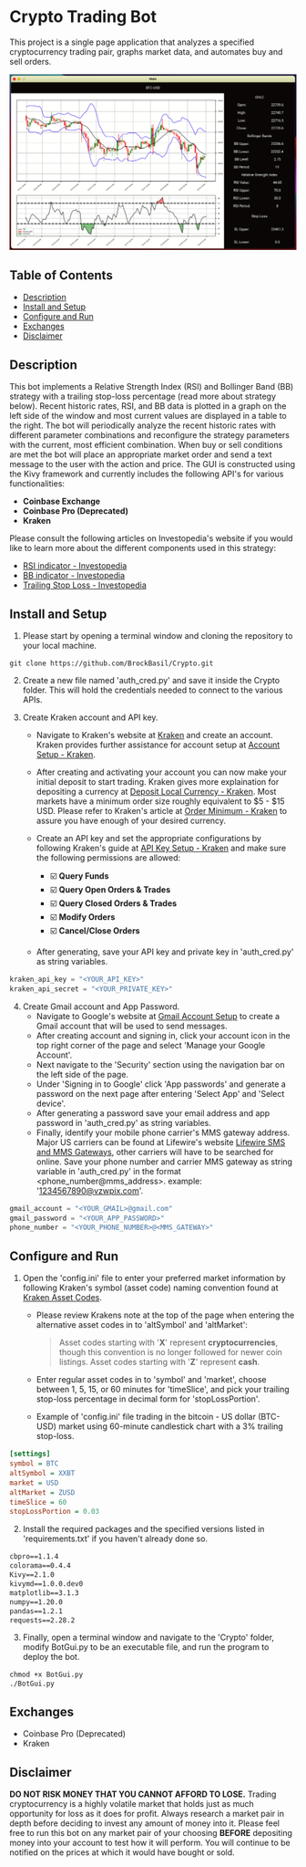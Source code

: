 
# Crypto Trading Bot 

This project is a single page application that analyzes a specified cryptocurrency trading pair, graphs market data, and automates buy and sell orders.

![Bot screen shot](https://raw.githubusercontent.com/BrockBasil/Crypto/master/assets/images/BotScreenShot.png)

## Table of Contents
* [Description](https://github.com/BrockBasil/Crypto#description)
*  [Install and Setup](https://github.com/BrockBasil/Crypto#install-and-setup)
* [Configure and Run](https://github.com/BrockBasil/Crypto#configure-and-run)
* [Exchanges](https://github.com/BrockBasil/Crypto#exchanges)
* [Disclaimer](https://github.com/BrockBasil/Crypto#disclaimer)

## Description
This bot implements a Relative Strength Index (RSI) and Bollinger Band (BB) strategy with a trailing stop-loss percentage (read more about strategy below). Recent historic rates, RSI, and BB data is plotted in a graph on the left side of the window and most current values are displayed in a table to the right. The bot will periodically analyze the recent historic rates with different parameter combinations and reconfigure the strategy parameters with the current, most efficient combination. When buy or sell conditions are met the bot will place an appropriate market order and send a text message to the user with the action and price. The GUI is constructed using the Kivy framework and currently includes the following API's for various functionalities:
- **Coinbase Exchange**
- **Coinbase Pro (Deprecated)**
- **Kraken**

Please consult the following articles on Investopedia's website if you would like to learn more about the different components used in this strategy:
- [RSI indicator - Investopedia](https://www.investopedia.com/terms/r/rsi.asp)
- [BB indicator - Investopedia](https://www.investopedia.com/terms/b/bollingerbands.asp)
- [Trailing Stop Loss - Investopedia](https://www.investopedia.com/articles/trading/08/trailing-stop-loss.asp)

## Install and Setup
1. Please start by opening a terminal window and cloning the repository to your local machine.
```
git clone https://github.com/BrockBasil/Crypto.git
```
2. Create a new file named 'auth_cred.py' and save it inside the Crypto folder. This will hold the credentials needed to connect to the various APIs.

3. Create Kraken account and API key.
	- Navigate to Kraken's website at [Kraken](https://www.kraken.com/) and create an account. Kraken provides further assistance for account setup at [Account Setup - Kraken](https://support.kraken.com/hc/en-us/articles/226090548-How-to-create-an-account-on-Kraken).
	- After creating and activating your account you can now make your initial deposit to start trading. Kraken gives more explaination for depositing a currency at [Deposit Local Currency - Kraken](https://support.kraken.com/hc/en-us/articles/360049073651-How-do-I-deposit-my-local-currency-to-Kraken-). Most markets have a minimum order size roughly equivalent to $5 - $15 USD. Please refer to Kraken's article at [Order Minimum - Kraken](https://support.kraken.com/hc/en-us/articles/205893708-Minimum-order-size-volume-for-trading) to assure you have enough of your desired currency.
	- Create an API key and set the appropriate configurations by following Kraken's guide at [API Key Setup - Kraken](https://support.kraken.com/hc/en-us/articles/360000919966-How-to-create-an-API-key) and make sure the following permissions are allowed:
	
		- :ballot_box_with_check: **Query Funds**
		- :ballot_box_with_check: **Query Open Orders & Trades**
		- :ballot_box_with_check: **Query Closed Orders & Trades**
		- :ballot_box_with_check: **Modify Orders**
		- :ballot_box_with_check: **Cancel/Close Orders**
	- After generating, save your API key and private key in 'auth_cred.py'	as string variables.
```python
kraken_api_key = "<YOUR_API_KEY>"
kraken_api_secret = "<YOUR_PRIVATE_KEY>"
```
4. Create Gmail account and App Password.
	- Navigate to Google's website at [Gmail Account Setup](https://accounts.google.com/signup/v2/webcreateaccount?biz=false&cc=US&continue=https%3A%2F%2Fmail.google.com%2Fmail%2Fu%2F0%2F&dsh=S1074751825%3A1675891081117751&emr=1&flowEntry=SignUp&flowName=GlifWebSignIn&followup=https%3A%2F%2Fmail.google.com%2Fmail%2Fu%2F0%2F&ifkv=AWnogHfIJZsjYmsdrz2_4_skT0VDbQAPssPrmrL2pezBK9cppfPuutqTv9dX-kOlhr00sa0_mzRJcA&osid=1&service=mail) to create a Gmail account that will be used to send messages.
	-  After creating account and signing in, click your account icon in the top right corner of the page and select 'Manage your Google Account'.
	- Next navigate to the 'Security' section using the navigation bar on the left side of the page.
	- Under 'Signing in to Google' click 'App passwords' and generate a password on the next page after entering 'Select App' and 'Select device'.
	- After generating a password save your email address and app password in 'auth_cred.py'	as string variables.
	- Finally, identify your mobile phone carrier's MMS gateway address. Major US carriers can be found at Lifewire's website [Lifewire SMS and MMS Gateways](https://www.lifewire.com/sms-gateway-from-email-to-sms-text-message-2495456), other carriers will have to be searched for online. Save your phone number and carrier MMS gateway as string variable in 'auth_cred.py' in the format <phone_number@mms_address>.
example: '1234567890@vzwpix.com'.
```python
gmail_account = "<YOUR_GMAIL>@gmail.com"
gmail_password = "<YOUR_APP_PASSWORD>"
phone_number = "<YOUR_PHONE_NUMBER>@<MMS_GATEWAY>"
```

## Configure and Run
1. Open the 'config.ini' file to enter your preferred market information by following Kraken's symbol (asset code) naming convention found at [Kraken Asset Codes](https://support.kraken.com/hc/en-us/articles/360001185506-How-to-interpret-asset-codes).
	- Please review Krakens note at the top of the page when entering the alternative asset codes in to 'altSymbol' and 'altMarket':
	
		> Asset codes starting with '**X**' represent **cryptocurrencies**, though this convention is no longer followed for newer coin listings.
		> Asset codes starting with '**Z**' represent  **cash**.
	- Enter regular asset codes in to 'symbol' and 'market', choose between 1, 5, 15, or 60 minutes for 'timeSlice', and pick your trailing stop-loss percentage in decimal form for 'stopLossPortion'.
	- Example of 'config.ini' file trading in the bitcoin - US dollar (BTC-USD) market using 60-minute candlestick chart with a 3% trailing stop-loss.
```ini
[settings]
symbol = BTC
altSymbol = XXBT
market = USD
altMarket = ZUSD
timeSlice = 60
stopLossPortion = 0.03
```
2. Install the required packages and the specified versions listed in 'requirements.txt' if you haven't already done so.
```
cbpro==1.1.4
colorama==0.4.4
Kivy==2.1.0
kivymd==1.0.0.dev0
matplotlib==3.1.3
numpy==1.20.0
pandas==1.2.1
requests==2.28.2
```
3. Finally, open a terminal window and navigate to the 'Crypto' folder, modify BotGui.py to be an executable file, and run the program to deploy the bot.
```
chmod +x BotGui.py
./BotGui.py
```

## Exchanges
* Coinbase Pro (Deprecated)
* Kraken

## Disclaimer
**DO NOT RISK MONEY THAT YOU CANNOT AFFORD TO LOSE.** Trading cryptocurrency is a highly volatile market that holds just as much opportunity for loss as it does for profit. Always research a market pair in depth before deciding to invest any amount of money into it. Please feel free to run this bot on any market pair of your choosing **BEFORE** depositing money into your account to test how it will perform. You will continue to be notified on the prices at which it would have bought or sold.